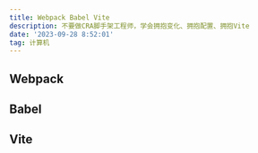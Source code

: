 ```yaml
---
title: Webpack Babel Vite
description: 不要做CRA脚手架工程师，学会拥抱变化、拥抱配置、拥抱Vite
date: '2023-09-28 8:52:01'
tag: 计算机
---
```


## Webpack


## Babel

## Vite

